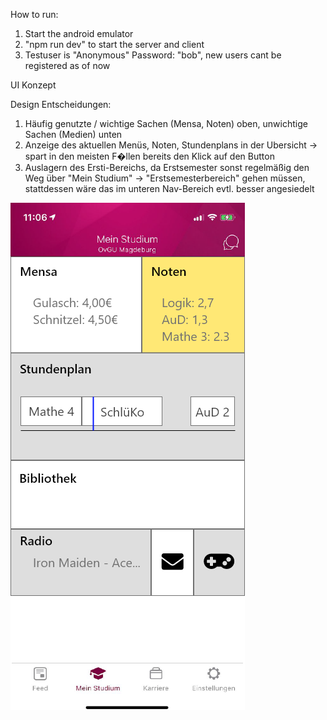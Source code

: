 How to run:

1. Start the android emulator
2. "npm run dev" to start the server and client
3. Testuser is "Anonymous" Password: "bob", new users cant be registered as of now

UI Konzept

Design Entscheidungen:

1. Häufig genutzte / wichtige Sachen (Mensa, Noten) oben, unwichtige Sachen (Medien) unten
2. Anzeige des aktuellen Menüs, Noten, Stundenplans in der Ubersicht -> spart in den meisten F�llen bereits den Klick auf den Button
3. Auslagern des Ersti-Bereichs, da Erstsemester sonst regelmäßig den Weg über "Mein Studium" -> "Erstsemesterbereich" gehen müssen, stattdessen wäre das im unteren Nav-Bereich evtl. besser angesiedelt

![Alt text](/Konzept.png?raw=true "Title")
